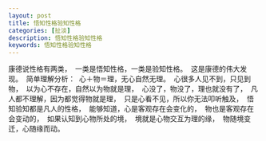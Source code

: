 ```yaml
---
layout: post
title: 悟知性格验知性格
categories: [扯淡]
description: 悟知性格验知性格
keywords: 悟知性格验知性格
---
```


康德说性格有两类， 
一类是悟知性格，一类是验知性格。 
这是康德的伟大发现。 
简单理解分析： 
心＋物＝理，无心自然无理。 
心很多人见不到，只见到物， 
以为心不存在，自然以为物就是理， 
心没了，物没了，理也就没有了， 
凡人都不理解，因为都觉得物就是理， 
只是心看不见，所以你无法叩听触及， 
悟知验知都是凡人的性格， 
能够知道，心是客观存在会变化的， 
物也是客观存在会变动的， 
如果认知到心物所处的境， 
境就是心物交互为理的缘， 
物随境变迁，心随缘而动。



